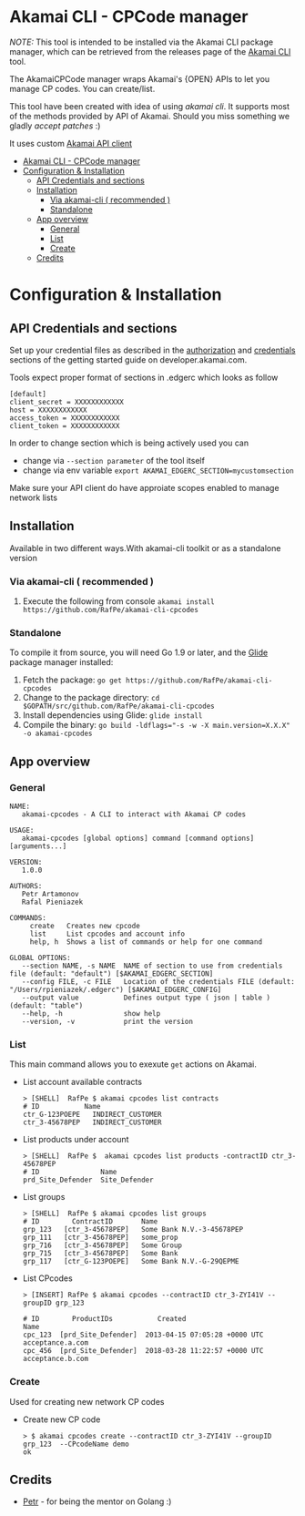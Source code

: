 
# Akamai CLI - CPCode manager
*NOTE:* This tool is intended to be installed via the Akamai CLI package manager, which can be retrieved from the releases page of the [Akamai CLI](https://github.com/akamai/cli) tool.

The AkamaiCPCode manager wraps Akamai's {OPEN} APIs to let you manage CP codes. You can create/list.

This tool have been created with idea of using *akamai cli*. It supports most of the methods provided by API of Akamai. Should you miss something we gladly *accept patches* :)

It uses custom [Akamai API client](https://github.com/RafPe/go-edgegrid)

<!--ts-->
   * [Akamai CLI - CPCode manager](#akamai-cli---cpcode-manager)
   * [Configuration &amp; Installation](#configuration--installation)
      * [API Credentials and sections](#api-credentials-and-sections)
      * [Installation](#installation)
         * [Via akamai-cli ( recommended )](#via-akamai-cli--recommended-)
         * [Standalone](#standalone)
      * [App overview](#app-overview)
         * [General](#general)
         * [List](#list)
         * [Create](#create)
      * [Credits](#credits)

<!--te-->
# Configuration & Installation

## API Credentials and sections
Set up your credential files as described in the [authorization](https://developer.akamai.com/introduction/Prov_Creds.html) and [credentials](https://developer.akamai.com/introduction/Conf_Client.html) sections of the getting started guide on developer.akamai.com.

Tools expect proper format of sections in .edgerc which looks as follow

```
[default]
client_secret = XXXXXXXXXXXX
host = XXXXXXXXXXXX
access_token = XXXXXXXXXXXX
client_token = XXXXXXXXXXXX
```

In order to change section which is being actively used you can
* change via `--section parameter` of the tool itself
* change via env variable `export AKAMAI_EDGERC_SECTION=mycustomsection`

Make sure your API client do have approiate scopes enabled to manage network lists

## Installation
Available in two different ways.With akamai-cli toolkit or as a standalone version

### Via akamai-cli ( recommended )

1.  Execute the following from console
    `akamai install https://github.com/RafPe/akamai-cli-cpcodes`

### Standalone
To compile it from source, you will need Go 1.9 or later, and the [Glide](https://glide.sh) package manager installed:
1. Fetch the package:
   `go get https://github.com/RafPe/akamai-cli-cpcodes`
1. Change to the package directory:
   `cd $GOPATH/src/github.com/RafPe/akamai-cli-cpcodes`
1. Install dependencies using Glide:
   `glide install`
1. Compile the binary:
   `go build -ldflags="-s -w -X main.version=X.X.X" -o akamai-cpcodes`



## App overview

### General

```shell
NAME:
   akamai-cpcodes - A CLI to interact with Akamai CP codes

USAGE:
   akamai-cpcodes [global options] command [command options] [arguments...]

VERSION:
   1.0.0

AUTHORS:
   Petr Artamonov
   Rafal Pieniazek

COMMANDS:
     create   Creates new cpcode
     list     List cpcodes and account info
     help, h  Shows a list of commands or help for one command

GLOBAL OPTIONS:
   --section NAME, -s NAME  NAME of section to use from credentials file (default: "default") [$AKAMAI_EDGERC_SECTION]
   --config FILE, -c FILE   Location of the credentials FILE (default: "/Users/rpieniazek/.edgerc") [$AKAMAI_EDGERC_CONFIG]
   --output value           Defines output type ( json | table )  (default: "table")
   --help, -h               show help
   --version, -v            print the version
```


### List
This main command allows you to exexute `get` actions on Akamai.

* List account available contracts

    ```
    > [SHELL]  RafPe $ akamai cpcodes list contracts
    # ID           Name
    ctr_G-123POEPE   INDIRECT_CUSTOMER
    ctr_3-45678PEP   INDIRECT_CUSTOMER
    ```

* List products under account

    ```
    > [SHELL]  RafPe $  akamai cpcodes list products -contractID ctr_3-45678PEP
    # ID               Name
    prd_Site_Defender  Site_Defender
    ```

* List groups

    ```
    > [SHELL]  RafPe $ akamai cpcodes list groups
    # ID        ContractID       Name
    grp_123   [ctr_3-45678PEP]   Some Bank N.V.-3-45678PEP
    grp_111   [ctr_3-45678PEP]   some_prop
    grp_716   [ctr_3-45678PEP]   Some Group
    grp_715   [ctr_3-45678PEP]   Some Bank
    grp_117   [ctr_G-123POEPE]   Some Bank N.V.-G-29QEPME
    ```

* List CPcodes

    ```
    > [INSERT] RafPe $ akamai cpcodes --contractID ctr_3-ZYI41V --groupID grp_123

    # ID        ProductIDs           Created                        Name
    cpc_123  [prd_Site_Defender]  2013-04-15 07:05:28 +0000 UTC  acceptance.a.com
    cpc_456  [prd_Site_Defender]  2018-03-28 11:22:57 +0000 UTC  acceptance.b.com

    ```

### Create
Used for creating new network CP codes

* Create new CP code
    ```shell
    > $ akamai cpcodes create --contractID ctr_3-ZYI41V --groupID grp_123  --CPcodeName demo
    ok
    ```

## Credits
* [Petr](https://github.com/partamonov) - for being the mentor on Golang :)





